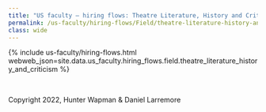 ```yaml
---
title: "US faculty — hiring flows: Theatre Literature, History and Criticism"
permalink: /us-faculty/hiring-flows/Field/theatre-literature-history-and-criticism/
class: wide
---
```


{% include us-faculty/hiring-flows.html webweb_json=site.data.us_faculty.hiring_flows.field.theatre_literature_history_and_criticism %}

<br>

Copyright 2022, Hunter Wapman & Daniel Larremore